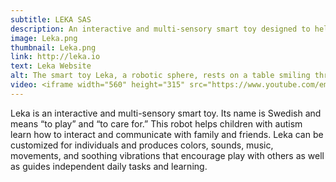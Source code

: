 ```yaml
---
subtitle: LEKA SAS
description: An interactive and multi-sensory smart toy designed to help children with autism learn to interact and communicate.
image: Leka.png
thumbnail: Leka.png
link: http://leka.io
text: Leka Website
alt: The smart toy Leka, a robotic sphere, rests on a table smiling through its digital interface.
video: <iframe width="560" height="315" src="https://www.youtube.com/embed/scF_w4VcpoU" frameborder="0" allowfullscreen></iframe>
---
```

Leka is an interactive and multi-sensory smart toy. Its name is Swedish and means “to play” and “to care for.” This robot helps children with autism learn how to interact and communicate with family and friends. Leka can be customized for individuals and produces colors, sounds, music, movements, and soothing vibrations that encourage play with others as well as guides independent daily tasks and learning.

